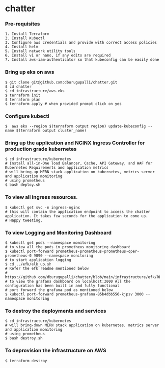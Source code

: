 # chatter

### Pre-requisites

```
1. Install Terraform 
2. Install Kubectl 
3. Configure aws credentials and provide with correct access policies
4. Install helm
5. Install network utility tools 
6. Install vi or nano, if any edits are required
7. Install aws-iam-authenticator so that kubeconfig can be easily done
```


### Bring up eks on aws
```
$ git clone git@github.com:dburugupalli/chatter.git
$ cd chatter
$ cd infrastructure/aws-eks
$ terraform init
$ terraform plan
$ terraform apply # when provided prompt click on yes
```

### Configure kubectl 

```
$  aws eks --region $(terraform output region) update-kubeconfig --name $(terraform output cluster_name)
```

### Bring up the application and  NGINX Ingress Controller for production grade kubernetes
```
$ cd infrastructure/kubernetes 
# Install all-in-One load Balancer, Cache, API Gateway, and WAF for Kubernetes Requirements and application metrics
# will bring-up MERN stack application on kubernetes, metrics server and application monitoring 
# using prometheus
$ bash deploy.sh
```

### To view all ingress resources.
```
$ kubectl get svc -n ingress-nginx
# this will contain the application endpoint to access the chatter application. It takes few seconds for the application to come up. 
# Happy tweeting.
```

### To view Logging and Monitoring Dashboard
```
$ kubectl get pods --namespace monitoring 
# to view all the pods in prometheus monitoring dashboard
$ kubectl port-forward prometheus-prometheus-prometheus-oper-prometheus-0 9090 --namespace monitoring
# to start application logging 
$ cd ../efk/elk_up.sh
# Refer the efk readme mentioned below
# https://github.com/dburugupalli/chatter/blob/main/infrastructure/efk/README.md
# to view the grafana dashboard on localhost:3000 All the configuration has been built in and fully functional
# port forward the grafana pod as mentioned below
$ kubectl port-forward prometheus-grafana-85b4dbb556-kjpsv 3000 --namespace monitoring

```
### To destroy the deployments and services
```
$ cd infrastructure/kubernetes
# will bring-down MERN stack application on kubernetes, metrics server and application monitoring 
# using prometheus
$ bash destroy.sh
```

### To deprovision the infrastructure on AWS 
```
$ terraform destroy
```

